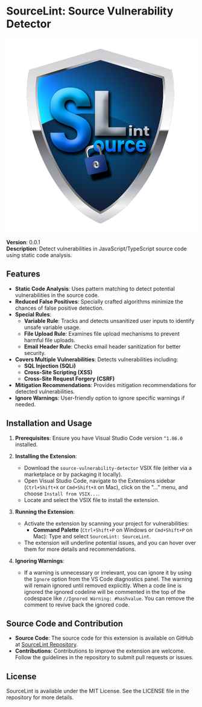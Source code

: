 # SourceLint: Source Vulnerability Detector

![SourceLint Logo](https://github.com/danushajithmal/FInal-Year-SourceLint/blob/main/Design/logo.png)

**Version**: 0.0.1  
**Description**: Detect vulnerabilities in JavaScript/TypeScript source code using static code analysis.

## Features

- **Static Code Analysis**: Uses pattern matching to detect potential vulnerabilities in the source code.
- **Reduced False Positives**: Specially crafted algorithms minimize the chances of false positive detection.
- **Special Rules**:
  - **Variable Rule**: Tracks and detects unsanitized user inputs to identify unsafe variable usage.
  - **File Upload Rule**: Examines file upload mechanisms to prevent harmful file uploads.
  - **Email Header Rule**: Checks email header sanitization for better security.
- **Covers Multiple Vulnerabilities**: Detects vulnerabilities including:
  - **SQL Injection (SQLi)**
  - **Cross-Site Scripting (XSS)**
  - **Cross-Site Request Forgery (CSRF)**
- **Mitigation Recommendations**: Provides mitigation recommendations for detected vulnerabilities.
- **Ignore Warnings**: User-friendly option to ignore specific warnings if needed.

## Installation and Usage

1. **Prerequisites**: Ensure you have Visual Studio Code version `^1.86.0` installed.

2. **Installing the Extension**:
   - Download the `source-vulnerability-detector` VSIX file (either via a marketplace or by packaging it locally).
   - Open Visual Studio Code, navigate to the Extensions sidebar (`Ctrl+Shift+X` or `Cmd+Shift+X` on Mac), click on the "..." menu, and choose `Install from VSIX...`.
   - Locate and select the VSIX file to install the extension.

3. **Running the Extension**:
   - Activate the extension by scanning your project for vulnerabilities:
     - **Command Palette** (`Ctrl+Shift+P` on Windows or `Cmd+Shift+P` on Mac): Type and select `SourceLint: SourceLint`.
   - The extension will underline potential issues, and you can hover over them for more details and recommendations.

4. **Ignoring Warnings**:
   - If a warning is unnecessary or irrelevant, you can ignore it by using the `Ignore` option from the VS Code diagnostics panel. The warning will remain ignored until removed explicitly. When a code line is ignored the ignored codeline will be commented in the top of the codespace like `//Ignored Warning: #hashvalue`. You can remove the comment to revive back the ignored code.

## Source Code and Contribution

- **Source Code**: The source code for this extension is available on GitHub at [SourceLint Repository](https://github.com/danushajithmal/FInal-Year-SourceLint.git).
- **Contributions**: Contributions to improve the extension are welcome. Follow the guidelines in the repository to submit pull requests or issues.

## License

SourceLint is available under the MIT License. See the LICENSE file in the repository for more details.
